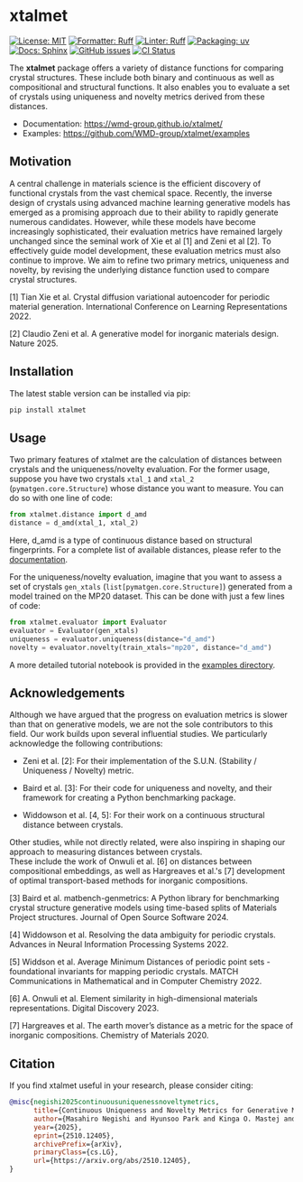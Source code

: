 # xtalmet
[![License: MIT](https://img.shields.io/badge/license-MIT-yellow.svg)](https://opensource.org/licenses/MIT)
[![Formatter: Ruff](https://img.shields.io/badge/formatter-Ruff-D7FF64.svg?logo=ruff)](https://docs.astral.sh/ruff/)
[![Linter: Ruff](https://img.shields.io/badge/linter-Ruff-D7FF64.svg?logo=ruff)](https://docs.astral.sh/ruff/)
[![Packaging: uv](https://img.shields.io/badge/packaging-uv-DE5FE9.svg?logo=uv)](https://docs.astral.sh/uv/)
[![Docs: Sphinx](https://img.shields.io/badge/docs-Sphinx-000000.svg?logo=sphinx)](https://www.sphinx-doc.org/en/master/index.html)
[![GitHub issues](https://img.shields.io/github/issues-raw/WMD-Group/xtalmet)](https://github.com/WMD-group/xtalmet/issues)
[![CI Status](https://github.com/WMD-group/xtalmet/actions/workflows/sphinx.yml/badge.svg)](https://github.com/WMD-group/xtalmet/actions/workflows/sphinx.yml)

The **xtalmet** package offers a variety of distance functions for comparing crystal structures. 
These include both binary and continuous as well as compositional and structural functions. 
It also enables you to evaluate a set of crystals using uniqueness and novelty metrics derived from these distances.

- Documentation: https://wmd-group.github.io/xtalmet/
- Examples: https://github.com/WMD-group/xtalmet/examples

## Motivation
A central challenge in materials science is the efficient discovery of functional crystals from the vast chemical space. 
Recently, the inverse design of crystals using advanced machine learning generative models has emerged as a promising approach due to their ability to rapidly generate numerous candidates. 
However, while these models have become increasingly sophisticated, their evaluation metrics have remained largely unchanged since the seminal work of Xie et al [1] and Zeni et al [2]. 
To effectively guide model development, these evaluation metrics must also continue to improve. 
We aim to refine two primary metrics, uniqueness and novelty, by revising the underlying distance function used to compare crystal structures.

[1] Tian Xie et al. Crystal diffusion variational autoencoder for periodic material generation. International Conference on Learning Representations 2022.

[2] Claudio Zeni et al. A generative model for inorganic materials design. Nature 2025.

## Installation
The latest stable version can be installed via pip:
```bash
pip install xtalmet
```

## Usage
Two primary features of xtalmet are the calculation of distances between crystals and the uniqueness/novelty evaluation.
For the former usage, suppose you have two crystals `xtal_1` and `xtal_2` (`pymatgen.core.Structure`) whose distance you want to measure.
You can do so with one line of code:
```python
from xtalmet.distance import d_amd
distance = d_amd(xtal_1, xtal_2)
```
Here, d_amd is a type of continuous distance based on structural fingerprints.
For a complete list of available distances, please refer to the [documentation](https://wmd-group.github.io/xtalmet/api/xtalmet.distance.html).

For the uniqueness/novelty evaluation, imagine that you want to assess a set of crystals `gen_xtals` (`list[pymatgen.core.Structure]`) generated from a model trained on the MP20 dataset.
This can be done with just a few lines of code:
```python
from xtalmet.evaluator import Evaluator
evaluator = Evaluator(gen_xtals)
uniqueness = evaluator.uniqueness(distance="d_amd")
novelty = evaluator.novelty(train_xtals="mp20", distance="d_amd")
```
A more detailed tutorial notebook is provided in the [examples directory](https://github.com/WMD-group/xtalmet/tree/main/examples).

## Acknowledgements
Although we have argued that the progress on evaluation metrics is slower than that on generative models, we are not the sole contributors to this field. 
Our work builds upon several influential studies. 
We particularly acknowledge the following contributions:

- Zeni et al. [2]: For their implementation of the S.U.N. (Stability / Uniqueness / Novelty) metric.

- Baird et al. [3]: For their code for uniqueness and novelty, and their framework for creating a Python benchmarking package.

- Widdowson et al. [4, 5]: For their work on a continuous structural distance between crystals.

Other studies, while not directly related, were also inspiring in shaping our approach to measuring distances between crystals.  
These include the work of Onwuli et al. [6] on distances between compositional embeddings, as well as Hargreaves et al.'s [7] development of optimal transport-based methods for inorganic compositions.

[3] Baird et al. matbench-genmetrics: A Python library for benchmarking crystal structure generative models using time-based splits of Materials Project structures. Journal of Open Source Software 2024.

[4] Widdowson et al. Resolving the data ambiguity for periodic crystals. Advances in Neural Information Processing Systems 2022.

[5] Widdson et al. Average Minimum Distances of periodic point sets - foundational invariants for mapping periodic crystals. MATCH Communications in Mathematical and in Computer Chemistry 2022.

[6] A. Onwuli et al. Element similarity in high-dimensional materials representations. Digital Discovery 2023.


[7] Hargreaves et al. The earth mover’s distance as a metric for the space of inorganic compositions. Chemistry of Materials 2020.

## Citation
If you find xtalmet useful in your research, please consider citing:
```bibtex
@misc{negishi2025continuousuniquenessnoveltymetrics,
      title={Continuous Uniqueness and Novelty Metrics for Generative Modeling of Inorganic Crystals}, 
      author={Masahiro Negishi and Hyunsoo Park and Kinga O. Mastej and Aron Walsh},
      year={2025},
      eprint={2510.12405},
      archivePrefix={arXiv},
      primaryClass={cs.LG},
      url={https://arxiv.org/abs/2510.12405}, 
}
```